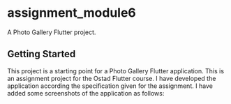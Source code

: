 # assignment_module6

A Photo Gallery Flutter project.

## Getting Started

This project is a starting point for a Photo Gallery Flutter application.
This is an assignment project for the Ostad Flutter course. I have developed the
application according the specification given for the assignment. I have added some screenshots
of the application as follows: 

